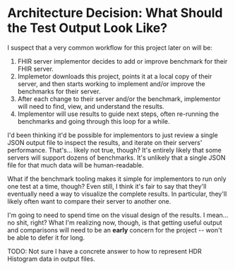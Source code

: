 # Architecture Decision: What Should the Test Output Look Like?

I suspect that a very common workflow for this project later on will be:

1. FHIR server implementor decides to add or improve benchmark for their FHIR server.
1. Implemetor downloads this project,
     points it at a local copy of their server,
     and then starts working to implement and/or improve the benchmarks for their server.
1. After each change to their server and/or the benchmark,
     implementor will need to find, view, and understand the results.
1. Implementor will use results to guide next steps,
     often re-running the benchmarks and going through this loop for a while.

I'd been thinking it'd be possible for implementors to just review a single
  JSON output file to inspect the results, and iterate on their servers' performance.
That's... likely not true, though?
It's entirely likely that some servers will support dozens of benchmarks.
It's unlikely that a single JSON file for that much data will be human-readable.

What if the benchmark tooling makes it simple for implementors to run only one test at a time, though?
Even still, I think it's fair to say that they'll eventually need a way to visualize the complete results.
In particular, they'll likely often want to compare their server to another one.

I'm going to need to spend time on the visual design of the results.
I mean... no shit, right?
What I'm realizing now, though, is that getting useful output and comparisons
  will need to be an **early** concern for the project -- won't be able to defer it for long.

TODO: Not sure I have a concrete answer to how to represent HDR Histogram data in output files.